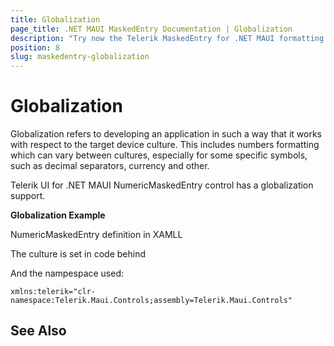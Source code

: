 ```yaml
---
title: Globalization
page_title: .NET MAUI MaskedEntry Documentation | Globalization
description: "Try now the Telerik MaskedEntry for .NET MAUI formatting and restricting text to predefined patterns, and providing input validation and masks."
position: 8
slug: maskedentry-globalization
---
```


# Globalization

Globalization refers to developing an application in such a way that it works with respect to the target device culture. This includes numbers formatting which can vary between cultures, especially for some specific symbols, such as decimal separators, currency and other.

Telerik UI for .NET MAUI NumericMaskedEntry control has a globalization support. 

**Globalization Example**

NumericMaskedEntry definition in XAMLL

<snippet id='numericmaskedentry-globalization-xaml' />

The culture is set in code behind

<snippet id='numericmaskedentry-globalization' />

And the nampespace used:

```XAML
xmlns:telerik="clr-namespace:Telerik.Maui.Controls;assembly=Telerik.Maui.Controls"
```

## See Also

